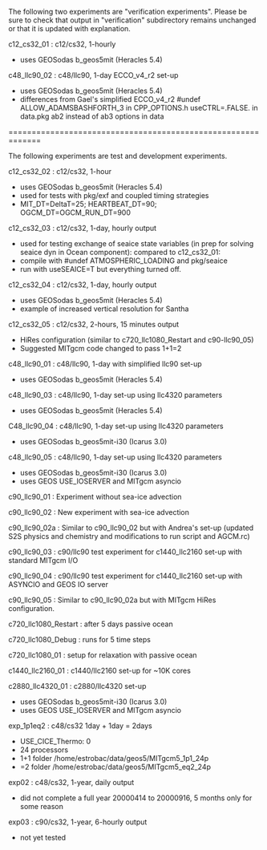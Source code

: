 The following two experiments are "verification experiments".
Please be sure to check that output in "verification" subdirectory
remains unchanged or that it is updated with explanation.

c12_cs32_01 : c12/cs32, 1-hourly
 - uses GEOSodas b_geos5mit (Heracles 5.4)

c48_llc90_02 : c48/llc90, 1-day ECCO_v4_r2 set-up
 - uses GEOSodas b_geos5mit (Heracles 5.4)
 - differences from Gael's simplified ECCO_v4_r2
   #undef ALLOW_ADAMSBASHFORTH_3 in CPP_OPTIONS.h
   useCTRL=.FALSE. in data.pkg
   ab2 instead of ab3 options in data


=============================================================

The following experiments are test and development experiments.

c12_cs32_02 : c12/cs32, 1-hour
 - uses GEOSodas b_geos5mit (Heracles 5.4)
 - used for tests with pkg/exf and coupled timing strategies
 - MIT_DT=DeltaT=25; HEARTBEAT_DT=90; OGCM_DT=OGCM_RUN_DT=900

c12_cs32_03 : c12/cs32, 1-day, hourly output
 - used for testing exchange of seaice state variables
   (in prep for solving seaice dyn in Ocean component):
 compared to c12_cs32_01:
 - compile with #undef ATMOSPHERIC_LOADING and pkg/seaice
 - run with useSEAICE=T but everything turned off.

c12_cs32_04 : c12/cs32, 1-day, hourly output
 - uses GEOSodas b_geos5mit (Heracles 5.4)
 - example of increased vertical resolution for Santha
 
 c12_cs32_05 : c12/cs32, 2-hours, 15 minutes output
 - HiRes configuration (similar to c720_llc1080_Restart and c90-llc90_05)
 - Suggested MITgcm code changed to pass 1+1=2

c48_llc90_01 : c48/llc90, 1-day with simplified llc90 set-up
 - uses GEOSodas b_geos5mit (Heracles 5.4)

c48_llc90_03 : c48/llc90, 1-day set-up using llc4320 parameters
 - uses GEOSodas b_geos5mit (Heracles 5.4)

C48_llc90_04 : c48/llc90, 1-day set-up using llc4320 parameters
 - uses GEOSodas b_geos5mit-i30 (Icarus 3.0)

c48_llc90_05 : c48/llc90, 1-day set-up using llc4320 parameters
 - uses GEOSodas b_geos5mit-i30 (Icarus 3.0)
 - uses GEOS USE_IOSERVER and MITgcm asyncio
 
c90_llc90_01 : Experiment without sea-ice advection

c90_llc90_02 : New experiment with sea-ice advection

c90_llc90_02a : Similar to c90_llc90_02 but with Andrea's set-up
                (updated S2S physics and chemistry and modifications
                 to run script and AGCM.rc)

c90_llc90_03 : c90/llc90 test experiment for c1440_llc2160
               set-up with standard MITgcm I/O

c90_llc90_04 : c90/llc90 test experiment for c1440_llc2160
               set-up with ASYNCIO and GEOS IO server


c90_llc90_05 : Similar to c90_llc90_02a but with MITgcm HiRes
               configuration.

c720_llc1080_Restart : after 5 days passive ocean

c720_llc1080_Debug : runs for 5 time steps

c720_llc1080_01 : setup for relaxation with passive ocean

c1440_llc2160_01 : c1440/llc2160 set-up for ~10K cores

c2880_llc4320_01 : c2880/llc4320 set-up
 - uses GEOSodas b_geos5mit-i30 (Icarus 3.0)
 - uses GEOS USE_IOSERVER and MITgcm asyncio

exp_1p1eq2 : c48/cs32 1day + 1day = 2days
 - USE_CICE_Thermo: 0
 - 24 processors
 - 1+1 folder /home/estrobac/data/geos5/MITgcm5_1p1_24p
 - =2  folder /home/estrobac/data/geos5/MITgcm5_eq2_24p

exp02 : c48/cs32, 1-year, daily output
 - did not complete a full year
   20000414 to 20000916, 5 months only for some reason

exp03 : c90/cs32, 1-year, 6-hourly output
 - not yet tested
